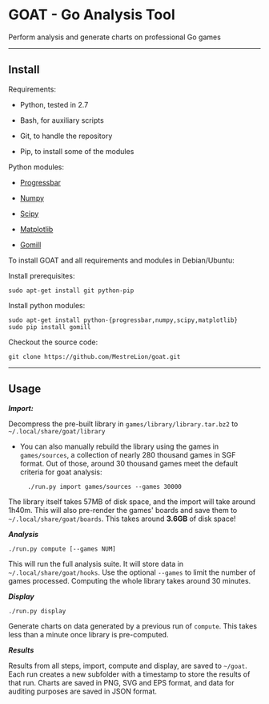 GOAT - Go Analysis Tool
=======================

Perform analysis and generate charts on professional Go games

---

Install
-------

Requirements:

- Python, tested in 2.7

- Bash, for auxiliary scripts

- Git, to handle the repository

- Pip, to install some of the modules

Python modules:

- [Progressbar](https://code.google.com/p/python-progressbar)

- [Numpy](http://www.numpy.org)

- [Scipy](http://www.scipy.org)

- [Matplotlib](http://matplotlib.org)

- [Gomill](http://mjw.woodcraft.me.uk/gomill)

To install GOAT and all requirements and modules in Debian/Ubuntu:

Install prerequisites:

	sudo apt-get install git python-pip

Install python modules:

	sudo apt-get install python-{progressbar,numpy,scipy,matplotlib}
	sudo pip install gomill

Checkout the source code:

	git clone https://github.com/MestreLion/goat.git

---

Usage
-----

***Import:***

Decompress the pre-built library in `games/library/library.tar.bz2` to `~/.local/share/goat/library`

- You can also manually rebuild the library using the games in `games/sources`, a collection of nearly 280 thousand games in SGF format. Out of those, around 30 thousand games meet the default criteria for goat analysis:

		./run.py import games/sources --games 30000

The library itself takes 57MB of disk space, and the import will take around 1h40m. This will also pre-render the games' boards and save them to `~/.local/share/goat/boards`. This takes around **3.6GB** of disk space!

***Analysis***

	./run.py compute [--games NUM]

This will run the full analysis suite. It will store data in `~/.local/share/goat/hooks`. Use the optional `--games` to limit the number of games processed. Computing the whole library takes around 30 minutes.

***Display***

	./run.py display

Generate charts on data generated by a previous run of `compute`. This takes less than a minute once library is pre-computed.

***Results***

Results from all steps, import, compute and display, are saved to `~/goat`. Each run creates a new subfolder with a timestamp to store the results of that run. Charts are saved in PNG, SVG and EPS format, and data for auditing purposes are saved in JSON format.
